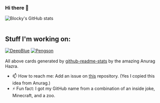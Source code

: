 ### Hi there 👋
![Blocky's GitHub stats](https://github-readme-stats.vercel.app/api?username=ThatBlockyPenguin)
<br>
<br>
## Stuff I'm working on:
[![DeepBlue](https://github-readme-stats.vercel.app/api/pin/?username=ThatBlockyPenguin&repo=DeepBlue)](https://www.github.com/ThatBlockyPenguin/DeepBlue)
[![Pengson](https://github-readme-stats.vercel.app/api/pin/?username=ThatBlockyPenguin&repo=Pengson)](https://www.github.com/ThatBlockyPenguin/Pengson)
<br>
<br>
All above cards generated by [github-readme-stats](https://github.com/anuraghazra/github-readme-stats) by the amazing Anurag Hazra.
<br>
- 📫 How to reach me: Add an issue on [this](https://www.github.com/ThatBlockyPenguin/ThatBlockyPenguin/) repository. (Yes I copied this idea from Anurag.)
- ⚡ Fun fact: I got my GitHub name from a combination of an inside joke, Minecraft, and a zoo.

<!-- Keeping this because why not
**ThatBlockyPenguin/ThatBlockyPenguin** is a ✨ _special_ ✨ repository because its `README.md` (this file) appears on your GitHub profile.

Here are some ideas to get you started:

- 🔭 I’m currently working on ...
- 🌱 I’m currently learning ...
- 👯 I’m looking to collaborate on ...
- 🤔 I’m looking for help with ...
- 💬 Ask me about ...
- 📫 How to reach me: ...
- 😄 Pronouns: ...
- ⚡ Fun fact: ...
-->
